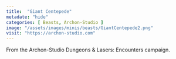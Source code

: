```yaml
---
title:  "Giant Centepede"
metadate: "hide"
categories: [ Beasts, Archon-Studio ]
image: "/assets/images/minis/beasts/GiantCentepede2.png"
visit: "https://archon-studio.com"
---
```

From the Archon-Studio Dungeons & Lasers: Encounters campaign.